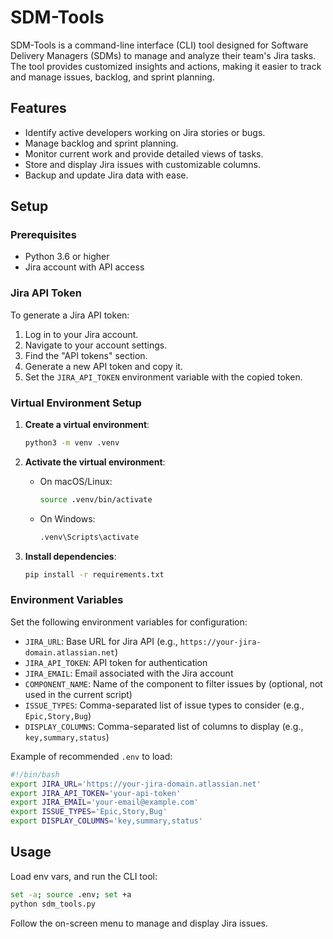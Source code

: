 # SDM-Tools

SDM-Tools is a command-line interface (CLI) tool designed for Software Delivery Managers (SDMs) to manage and analyze their team's Jira tasks. The tool provides customized insights and actions, making it easier to track and manage issues, backlog, and sprint planning.

## Features

- Identify active developers working on Jira stories or bugs.
- Manage backlog and sprint planning.
- Monitor current work and provide detailed views of tasks.
- Store and display Jira issues with customizable columns.
- Backup and update Jira data with ease.

## Setup

### Prerequisites

- Python 3.6 or higher
- Jira account with API access

### Jira API Token

To generate a Jira API token:

1. Log in to your Jira account.
2. Navigate to your account settings.
3. Find the "API tokens" section.
4. Generate a new API token and copy it.
5. Set the `JIRA_API_TOKEN` environment variable with the copied token.

### Virtual Environment Setup

1. **Create a virtual environment**:

   ```bash
   python3 -m venv .venv
   ```

2. **Activate the virtual environment**:
   - On macOS/Linux:
     ```bash
     source .venv/bin/activate
     ```
   - On Windows:
     ```bash
     .venv\Scripts\activate
     ```

3. **Install dependencies**:
   ```bash
   pip install -r requirements.txt
   ```

### Environment Variables

Set the following environment variables for configuration:

- `JIRA_URL`: Base URL for Jira API (e.g., `https://your-jira-domain.atlassian.net`)
- `JIRA_API_TOKEN`: API token for authentication
- `JIRA_EMAIL`: Email associated with the Jira account
- `COMPONENT_NAME`: Name of the component to filter issues by (optional, not used in the current script)
- `ISSUE_TYPES`: Comma-separated list of issue types to consider (e.g., `Epic,Story,Bug`)
- `DISPLAY_COLUMNS`: Comma-separated list of columns to display (e.g., `key,summary,status`)

Example of recommended `.env` to load:

```bash
#!/bin/bash
export JIRA_URL='https://your-jira-domain.atlassian.net'
export JIRA_API_TOKEN='your-api-token'
export JIRA_EMAIL='your-email@example.com'
export ISSUE_TYPES='Epic,Story,Bug'
export DISPLAY_COLUMNS='key,summary,status'
```

## Usage

Load env vars, and run the CLI tool:

```bash
set -a; source .env; set +a
python sdm_tools.py
```

Follow the on-screen menu to manage and display Jira issues.
